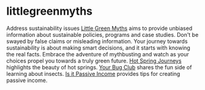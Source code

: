 # littlegreenmyths
Address sustainability issues
<a href="https://www.littlegreenmyths.com">Little Green Myths</a>  aims to provide unbiased information about sustainable policies, programs and case studies. Don't be swayed by false claims or misleading information. Your journey
towards sustainability is about making smart decisions, and it starts with knowing the real facts.
Embrace the adventure of mythbusting and watch as your choices propel you towards a truly
green future. <a href="https://www.hotspringjourneys.com">Hot Spring Journeys</a> highlights the beauty of hot springs.  <a href="https://www.yourbugclub.com">Your Bug Club</a> shares the fun side of learning about insects. 
 <a href="https://www.isitpassiveincome.com">Is it Passive Income</a> provides tips for creating passive income. 
